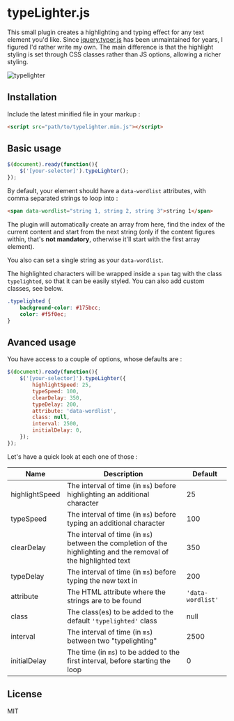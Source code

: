 # typeLighter.js

This small plugin creates a highlighting and typing effect for any text element you'd like. Since [jquery.typer.js](https://github.com/layervault/jquery.typer.js) has been unmaintained for years, I figured I'd rather write my own. The main difference is that the highlight styling is set through CSS classes rather than JS options, allowing a richer styling.

![typelighter](https://user-images.githubusercontent.com/14079751/29272377-0b5b19f2-8100-11e7-845b-b1be8a18ffe3.gif)

## Installation
Include the latest minified file in your markup :

```html
<script src="path/to/typelighter.min.js"></script>
```

## Basic usage


```js
$(document).ready(function(){
	$('[your-selector]').typeLighter();
});
```

By default, your element should have a `data-wordlist` attributes, with comma separated strings to loop into :

```html
<span data-wordlist="string 1, string 2, string 3">string 1</span>
```

The plugin will automatically create an array from here, find the index of the current content and start from the next string (only if the content figures within, that's **not mandatory**, otherwise it'll start with the first array element).

You also can set a single string as your `data-wordlist`.

The highlighted characters will be wrapped inside a `span` tag with the class `typelighted`, so that it can be easily styled. You can also add custom classes, see below.

```css
.typelighted {
    background-color: #175bcc;
    color: #f5f0ec;
}
```

## Avanced usage

You have access to a couple of options, whose defaults are :

```js
$(document).ready(function(){
    $('[your-selector]').typeLighter({
		highlightSpeed: 25,
		typeSpeed: 100,
		clearDelay: 350,
		typeDelay: 200,
		attribute: 'data-wordlist',
		class: null,
		interval: 2500,
		initialDelay: 0,
	});
});
```

Let's have a quick look at each one of those :


| Name      | Description | Default           |                                                                                                                                                                                                                                                                                                                  
|-----------|----------|------------------------------------------|
| highlightSpeed | The interval of time (in `ms`) before highlighting an additional character | 25 |
| typeSpeed | The interval of time (in `ms`) before typing an additional character | 100 |
| clearDelay | The interval of time (in `ms`) between the completion of the highlighting and the removal of the highlighted text | 350 |
| typeDelay | The interval of time (in `ms`) before typing the new text in | 200 |
| attribute | The HTML attribute where the strings are to be found | `'data-wordlist'` |
| class | The class(es) to be added to the default `'typelighted'` class | null |
| interval | The interval of time (in `ms`) between two "typelighting" | 2500 |
| initialDelay | The time (in `ms`) to be added to the first interval, before starting the loop | 0 |

## License

MIT